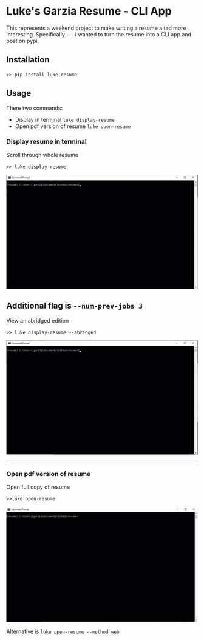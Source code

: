 # Luke's Garzia Resume - CLI App

This represents a weekend project to make writing a resume a tad more interesting.
Specifically --- I wanted to turn the resume into a CLI app and post on pypi.

## Installation

```shell
>> pip install luke-resume
```

## Usage

There two commands:

- Display in terminal `luke display-resume`
- Open pdf version of resume `luke open-resume`

### Display resume in terminal

Scroll through whole resume

```shell
>> luke display-resume
```

![Display Resume Example](https://github.com/lgarzia/resume/blob/main/docs/source/_static/luke_full_resume.gif)

## Additional flag is `--num-prev-jobs 3`

View an abridged edition

```shell
>> luke display-resume --abridged
```

![Display Abridged Resume](https://github.com/lgarzia/resume/blob/main/docs/source/_static/luke_display_abridged2.gif)

---

### Open pdf version of resume

Open full copy of resume

```shell
>>luke open-resume
```

![Open PDF Resume](https://github.com/lgarzia/resume/blob/main/docs/source/_static/luke_open_resume.gif)

Alternative is `luke open-resume --method web`
